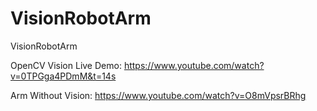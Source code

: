 # VisionRobotArm
VisionRobotArm

OpenCV Vision Live Demo: https://www.youtube.com/watch?v=0TPGga4PDmM&t=14s

Arm Without Vision: https://www.youtube.com/watch?v=O8mVpsrBRhg
